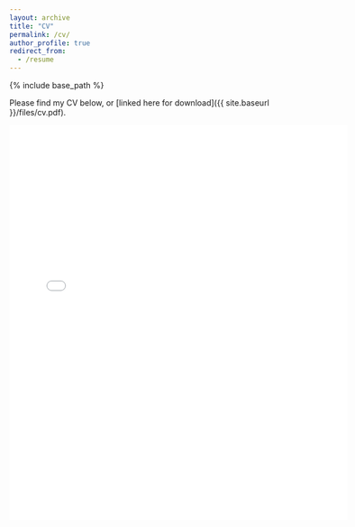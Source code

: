```yaml
---
layout: archive
title: "CV"
permalink: /cv/
author_profile: true
redirect_from:
  - /resume
---
```


{% include base_path %}

Please find my CV below, or [linked here for download]({{ site.baseurl }}/files/cv.pdf).


<embed src="{{ site.baseurl }}/files/cv.pdf" width="600" height="700" type='application/pdf'> 

